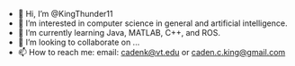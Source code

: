 - 👋 Hi, I’m @KingThunder11
- 👀 I’m interested in computer science in general and artificial intelligence.
- 🌱 I’m currently learning Java, MATLAB, C++, and ROS. 
- 💞️ I’m looking to collaborate on ...
- 📫 How to reach me: email: cadenk@vt.edu or caden.c.king@gmail.com

<!---
KingThunder11/KingThunder11 is a ✨ special ✨ repository because its `README.md` (this file) appears on your GitHub profile.
You can click the Preview link to take a look at your changes.
--->
